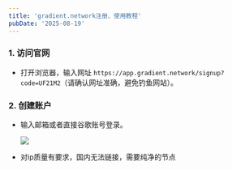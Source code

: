 ```yaml
---
title: 'gradient.network注册、使用教程'
pubDate: '2025-08-19'
---
```


### 1. 访问官网

- 打开浏览器，输入网址 `https://app.gradient.network/signup?code=UF21M2`（请确认网址准确，避免钓鱼网站）。

### 2. 创建账户

- 输入邮箱或者直接谷歌账号登录。

  ![](https://pbs.twimg.com/media/GlPN330XwAAXOz_?format=jpg&name=medium)

- 对ip质量有要求，国内无法链接，需要纯净的节点
